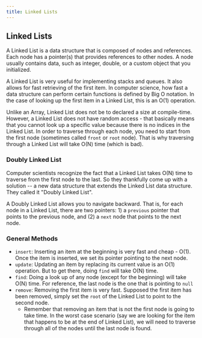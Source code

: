 ```yaml
---
title: Linked Lists
---
```

## Linked Lists

A Linked List is a data structure that is composed of nodes and references. Each node has a pointer(s) that provides references to other nodes. A node usually contains data, such as integer, double, or a custom object that you initialized.

A Linked List is very useful for implementing stacks and queues. It also allows for fast retrieving of the first item. In computer science, how fast a data structure can perform certain functions is defined by Big O notation. In the case of looking up the first item in a Linked List, this is an O(1) operation.

Unlike an Array, Linked List does not be to declared a size at compile-time. However, a Linked List does not have random access - that basically means that you cannot look up a specific value because there is no indices in the Linked List. In order to traverse through each node, you need to start from the first node (sometimes called `front` or `root` node). That is why traversing through a Linked List will take O(N) time (which is bad).

### Doubly Linked List

Computer scientists recognize the fact that a Linked List takes O(N) time to traverse from the first node to the last. So they thankfully come up with a solution -- a new data structure that extends the Linked List data structure. They called it "Doubly Linked List".

A Doubly Linked List allows you to navigate backward. That is, for each node in a Linked List, there are two pointers: 1) a `previous` pointer that points to the previous node, and (2) a `next` node that points to the next node.

### General Methods

- `insert`: Inserting an item at the beginning is very fast and cheap - O(1). Once the item is inserted, we set its pointer pointing to the next node.
- `update`: Updating an item by replacing its current value is an O(1) operation. But to get there, doing `find` will take O(N) time.
- `find`: Doing a look up of any node (except for the beginning) will take O(N) time. For reference, the last node is the one that is pointing to `null`
- `remove`: Removing the first item is very fast. Supposed the first item has been removed, simply set the `root` of the Linked List to point to the second node. 
  - Remember that removing an item that is not the first node is going to take time. In the worst case scenario (say we are looking for the item that happens to be at the end of Linked List), we will need to traverse through all of the nodes until the last node is found.
